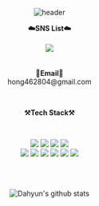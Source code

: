 <div align="center">

![header](https://capsule-render.vercel.app/api?type=waving&color=auto&height=300&section=header&text=HongRyeol&fontSize=70&animation=fadeIn&fontAlignY=45&desc=Hi👋%20I'm%20Front-End%20Developer&descAlignY=51&descAlign=62)


<p align="center">
    <Strong>☁️SNS List☁️</Strong><br><br>
    <a href="https://velog.io/@hong462804" target="_blank"><img src="https://img.shields.io/badge/Velog-23E7E7E7?style=flat-square&logo=Velog&logoColor=white"/></a>
    <br>
<br><br>
<Strong>📧Email📧</Strong>
<br>
hong462804@gmail.com
<br>

</p>

<br>


<p align="center">
    <Strong>⚒️Tech Stack⚒️</Strong><br>
</p>

<br>
<p align="center" display="inline-block">
 <img src="https://img.shields.io/badge/HTML-E34F26?style=for-the-badge&logo=HTML5&logoColor=white"/></a> 
  <img src="https://img.shields.io/badge/CSS-1572B6?style=for-the-badge&logo=CSS3&logoColor=white"/></a>
  <img src="https://img.shields.io/badge/JavaScript-F7DF1E?style=for-the-badge&logo=JavaScript&logoColor=black"/></a>
    <img src="https://img.shields.io/badge/React-61DAFB?style=for-the-badge&logo=React&logoColor=white"/></a>
    <br>
   <img src="https://img.shields.io/badge/Sass-CC6699?style=for-the-badge&logo=Sass&logoColor=white"/></a>
  <img src="https://img.shields.io/badge/Tailwind CSS-06B6D4?style=for-the-badge&logo=Tailwind CSS&logoColor=white"/></a>
  <img src="https://img.shields.io/badge/Bootstrap-7952B3?style=for-the-badge&logo=Bootstrap&logoColor=white"/></a>
        <img src="https://img.shields.io/badge/jQuery-0769AD?style=for-the-badge&logo=jQuery&logoColor=white"/></a>
    <img src="https://img.shields.io/badge/mysql-4479A1?style=for-the-badge&logo=mysql&logoColor=white"></a>
    <img src="https://img.shields.io/badge/Python-3776AB?style=for-the-badge&logo=Python&logoColor=white"> 
</p>

<br>
<br>

![Dahyun's github stats](https://github-readme-stats.vercel.app/api?username=Hongryeoll&show_icons=true)
</div>
